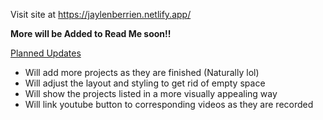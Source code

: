 Visit site at https://jaylenberrien.netlify.app/

**More will be Added to Read Me soon!!**

<u> Planned Updates </u>

* Will add more projects as they are finished (Naturally lol)
* Will adjust the layout and styling to get rid of empty space
* Will show the projects listed in a more visually appealing way
* Will link youtube button to corresponding videos as they are recorded
     